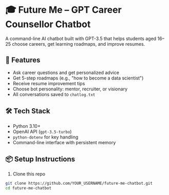 # 🎓 Future Me – GPT Career Counsellor Chatbot

A command-line AI chatbot built with GPT-3.5 that helps students aged 16–25 choose careers, get learning roadmaps, and improve resumes.

## 🚀 Features

- Ask career questions and get personalized advice
- Get 5-step roadmaps (e.g., "how to become a data scientist")
- Receive resume improvement tips
- Choose bot personality: mentor, recruiter, or visionary
- All conversations saved to `chatlog.txt`

## 🛠️ Tech Stack

- Python 3.10+
- OpenAI API (`gpt-3.5-turbo`)
- `python-dotenv` for key handling
- Command-line interface with persistent memory

## 📦 Setup Instructions

1. Clone this repo

```bash
git clone https://github.com/YOUR_USERNAME/future-me-chatbot.git
cd future-me-chatbot
